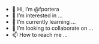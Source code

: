 - 👋 Hi, I’m @fportera
- 👀 I’m interested in ...
- 🌱 I’m currently learning ...
- 💞️ I’m looking to collaborate on ...
- 📫 How to reach me ...

<!---
fportera/fportera is a ✨ special ✨ repository because its `README.md` (this file) appears on your GitHub profile.
You can click the Preview link to take a look at your changes.
--->
